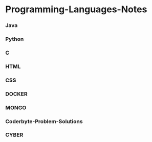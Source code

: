 # Programming-Languages-Notes
### Java 
### Python
### C
### HTML
### CSS
### DOCKER
### MONGO
### Coderbyte-Problem-Solutions
### CYBER
